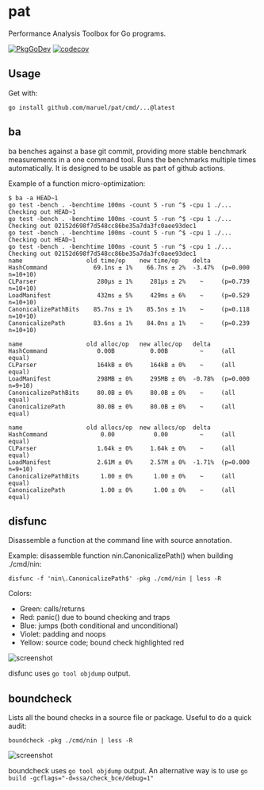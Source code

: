 # pat

Performance Analysis Toolbox for Go programs.

[![PkgGoDev](https://pkg.go.dev/badge/github.com/maruel/pat)](https://pkg.go.dev/github.com/maruel/pat)
[![codecov](https://codecov.io/gh/maruel/pat/branch/main/graph/badge.svg?token=UNE311HJM8)](https://codecov.io/gh/maruel/pat)

## Usage

Get with:

```
go install github.com/maruel/pat/cmd/...@latest
```

## ba

ba benches against a base git commit, providing more stable benchmark
measurements in a one command tool. Runs the benchmarks multiple times
automatically. It is designed to be usable as part of github actions.

Example of a function micro-optimization:

```
$ ba -a HEAD~1
go test -bench . -benchtime 100ms -count 5 -run ^$ -cpu 1 ./...
Checking out HEAD~1
go test -bench . -benchtime 100ms -count 5 -run ^$ -cpu 1 ./...
Checking out 02152d698f7d548cc86be35a7da3fc0aee93dec1
go test -bench . -benchtime 100ms -count 5 -run ^$ -cpu 1 ./...
Checking out HEAD~1
go test -bench . -benchtime 100ms -count 5 -run ^$ -cpu 1 ./...
Checking out 02152d698f7d548cc86be35a7da3fc0aee93dec1
name                  old time/op    new time/op    delta
HashCommand             69.1ns ± 1%    66.7ns ± 2%  -3.47%  (p=0.000 n=10+10)
CLParser                 280µs ± 1%     281µs ± 2%    ~     (p=0.739 n=10+10)
LoadManifest             432ms ± 5%     429ms ± 6%    ~     (p=0.529 n=10+10)
CanonicalizePathBits    85.7ns ± 1%    85.5ns ± 1%    ~     (p=0.118 n=10+10)
CanonicalizePath        83.6ns ± 1%    84.0ns ± 1%    ~     (p=0.239 n=10+10)

name                  old alloc/op   new alloc/op   delta
HashCommand              0.00B          0.00B         ~     (all equal)
CLParser                 164kB ± 0%     164kB ± 0%    ~     (all equal)
LoadManifest             298MB ± 0%     295MB ± 0%  -0.78%  (p=0.000 n=9+10)
CanonicalizePathBits     80.0B ± 0%     80.0B ± 0%    ~     (all equal)
CanonicalizePath         80.0B ± 0%     80.0B ± 0%    ~     (all equal)

name                  old allocs/op  new allocs/op  delta
HashCommand               0.00           0.00         ~     (all equal)
CLParser                 1.64k ± 0%     1.64k ± 0%    ~     (all equal)
LoadManifest             2.61M ± 0%     2.57M ± 0%  -1.71%  (p=0.000 n=9+10)
CanonicalizePathBits      1.00 ± 0%      1.00 ± 0%    ~     (all equal)
CanonicalizePath          1.00 ± 0%      1.00 ± 0%    ~     (all equal)
```

## disfunc

Disassemble a function at the command line with source annotation.

Example: disassemble function nin.CanonicalizePath() when building ./cmd/nin:

```
disfunc -f 'nin\.CanonicalizePath$' -pkg ./cmd/nin | less -R
```

Colors:

- Green:  calls/returns
- Red:    panic() due to bound checking and traps
- Blue:   jumps (both conditional and unconditional)
- Violet: padding and noops
- Yellow: source code; bound check highlighted red

![screenshot](https://github.com/maruel/pat/wiki/disfunc.png)

disfunc uses `go tool objdump` output.

## boundcheck

Lists all the bound checks in a source file or package. Useful to do a quick
audit:

```
boundcheck -pkg ./cmd/nin | less -R
```

![screenshot](https://github.com/maruel/pat/wiki/boundcheck.png)

boundcheck uses `go tool objdump` output. An alternative way is to use `go build
-gcflags="-d=ssa/check_bce/debug=1"`
